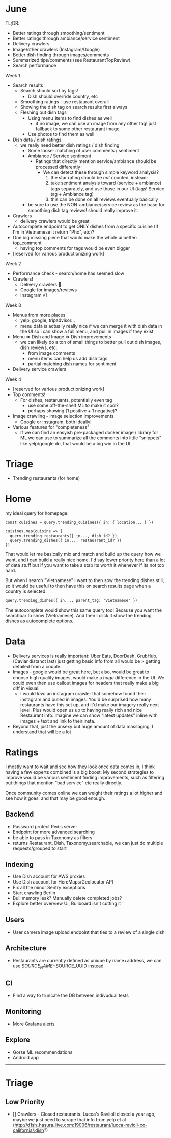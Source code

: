 # June

TL;DR:

- Better ratings through smoothing/sentiment
- Better ratings through ambiance/service sentiment
- Delivery crawlers
- Image/other crawlers (Instagram/Google)
- Better dish finding through images/comments
- Summarized tips/comments (see RestaurantTopReview)
- Search performance

Week 1

- Search results
  - Search should sort by tags!
    - Dish should override country, etc
  - Smoothing ratings - use restaurant overall
  - Showing the dish tag on search results first always
  - Fleshing out dish tags
    - Using menu_items to find dishes as well
      - if no image, we can use an image from any other tag! just fallback to some other restaurant image
    - Use photos to find them as well
- Dish data / dish ratings
  - we really need better dish ratings / dish finding
    - Some looser matching of user comments / sentiment
    - Ambiance / Service sentiment
      - Ratings that directly mention service/ambiance should be processed differently
        - We can detect these through simple keyword analysis?
          1. the star rating should be _not_ counted, instead:
          2. take sentiment analysis toward (service + ambiance) tags separately, and use those in our UI (tags! Service tag + Ambiance tag)
          3. this can be done on all reviews eventually basically
    - be sure to use the NON-ambiance/service review as the base for smoothing dish tag reviews! should really improve it.
- Crawlers
  - delivery crawlers would be great
- Autocomplete endpoint to get ONLY dishes from a specific cuisine (If I'm in Vietnamese it return "Pho", etc)?
- One big missing piece that would make the whole ui better: top_comment
  - having top comments for tags would be even bigger
- [reserved for various productionizing work]

Week 2

- Performance check - search/home has seemed slow
- Crawlers!
  - Delivery crawlers 🚚
  - Google for images/reviews
  - Instagram v1

Week 3

- Menus from more places
  - yelp, google, tripadvisor...
  - menu data is actually really nice if we can merge it with dish data in the UI so i can show a full menu, and pull in images if they exist
- Menu => Dish and Image => Dish improvements
  - we can likely do a ton of small things to better pull out dish images, dish reviews, etc:
    - from image comments
    - menu items can help us add dish tags
    - partial matching dish names for sentiment
- Delivery service crawlers

Week 4

- [reserved for various productionizing work]
- Top comments!
  - For dishes, restaruants, potentially even tag
    - use some off-the-shelf ML to make it cool?
    - perhaps showing (1 positive + 1 negative)?
- Image crawling - image selection improvements
  - Google or instagram, both ideally!
- Various features for "completeness"
  - If we can find an easyish pre-packaged docker image / library for ML we can use to summarize all the comments into little "snippets" like yelp/google do, that would be a big win in the UI

# Triage

- Trending restaurants (for home)

# Home

my ideal query for homepage:

```
const cuisines = query.trending_cuisines({ in: { location... } })

cuisines.map(cuisine => {
  query.trending_restaurants({ in..., dish_id? })
  query.trending_dishes({ in..., restauarant_id? })
})
```

That would let me basically mix and match and build up the query how we want, and i can build a really nice home. I'd say lower priority here than a lot of data stuff but if you want to take a stab its worth it whenever if its not too hard.

But when I search "Vietnamese" I want to then sow the trending dishes still, so it would be useful to then have this on search results page when a country is selected:

```
query.trending_dishes({ in..., parent_tag: 'Vietnamese' })
```

The autocomplete would show this same query too! Because you want the searchbar to show (Vietnamese). And then I click it show the trending dishes as autocomplete options.

# Data

- Delivery services is really important: Uber Eats, DoorDash, GrubHub, (Caviar distanct last) just getting basic info from all would be > getting detailed from a couple.
- Images - google would be great here, but also, would be great to choose high quality images, would make a _huge_ difference in the UI. We could even then use callout images for headers that really make a big diff in visual.
  - I would _love_ an instagram crawler that somehow found their instagram and pulled in images. You'd be surprised how many restaurants have this set up, and it'd make our imagery really next level. Plus would open us up to having really rich and nice Restaurant info: imagine we can show "latest updates" inline with images + text and link to their insta.
- Beyond that, just the unsexy but huge amount of data massaging, I understand that will be a lot

# Ratings

I mostly want to wait and see how they look once data comes in, I think having a few experts combined is a big boost. My second strategies to improve would be various sentiment finding improvements, such as filtering out things that mention "bad service" etc really directly.

Once community comes online we can weight their ratings a lot higher and see how it goes, and that may be good enough.

## Backend

- Password protect Redis server
- Endpoint for more advanced searching
- be able to pass in Taxonomy as filters
- returns Restaurant, Dish, Taxonomy.searchable, we can just do multiple requests/grouped to start

## Indexing

- Use Dish account for AWS proxies
- Use Dish account for HereMaps/Geolocator API
- Fix all the minor Sentry exceptions
- Start crawling Berlin
- Bull memory leak? Manually delete completed jobs?
- Explore better overview UI, Bullboard isn't cutting it

## Users

- User camera image upload endpoint that ties to a review of a single dish

## Architecture

- Restaurants are currently defined as unique by name+address, we can use $SOURCE_NAME-$SOURCE_UUID instead

## CI

- Find a way to truncate the DB between indivudual tests

## Monitoring

- More Grafana alerts

## Explore

- Gorse ML recommendations
- Android app

---

# Triage

## Low Priority

- [] Crawlers - Closed restaurants. Lucca's Ravlioli closed a year ago, maybe we just need to scrape that info from yelp et al (http://d1sh_hasura_live.com:19006/restaurant/lucca-ravioli-co-california/:dish?)
